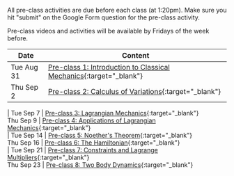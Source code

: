 All pre-class activities are due before each class (at 1:20pm). Make sure you hit "submit" on the Google Form question for the pre-class activity.

Pre-class videos and activities will be available by Fridays of the week before.  

Date       | Content
-----------|------------------------------------------------------------------
Tue Aug 31 | [Pre-class 1: Introduction to Classical Mechanics](pre-class-1){:target="_blank"}
Thu Sep 2  | [Pre-class 2: Calculus of Variations](pre-class-2){:target="_blank"}
  | 
Tue Sep 7 | [Pre-class 3: Lagrangian Mechanics](pre-class-3){:target="_blank"}   
Thu Sep 9 | [Pre-class 4: Applications of Lagrangian Mechanics](pre-class-4){:target="_blank"}   
  | 
Tue Sep 14 | [Pre-class 5: Noether's Theorem](pre-class-5){:target="_blank"}   
Thu Sep 16 | [Pre-class 6: The Hamiltonian](pre-class-6){:target="_blank"}   
  | 
Tue Sep 21 | [Pre-class 7: Constraints and Lagrange Multipliers](pre-class-7){:target="_blank"}   
Thu Sep 23 | [Pre-class 8: Two Body Dynamics](pre-class-8){:target="_blank"}   

